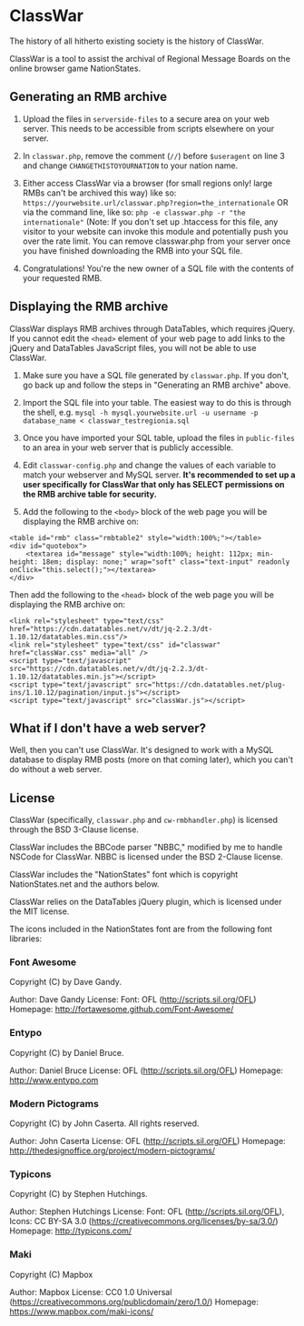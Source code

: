 # ClassWar
The history of all hitherto existing society is the history of ClassWar.

ClassWar is a tool to assist the archival of Regional Message Boards on the online browser game NationStates.

## Generating an RMB archive

1. Upload the files in `serverside-files` to a secure area on your web server. This needs to be accessible from scripts elsewhere on your server.

2. In `classwar.php`, remove the comment (`//`) before `$useragent` on line 3 and change `CHANGETHISTOYOURNATION` to your nation name.
 
3. Either access ClassWar via a browser (for small regions only! large RMBs can't be archived this way) like so: `https://yourwebsite.url/classwar.php?region=the_internationale` OR via the command line, like so: `php -e classwar.php -r "the internationale"` (Note: If you don't set up .htaccess for this file, any visitor to your website can invoke this module and potentially push you over the rate limit. You can remove classwar.php from your server once you have finished downloading the RMB into your SQL file.

4. Congratulations! You're the new owner of a SQL file with the contents of your requested RMB.

## Displaying the RMB archive

ClassWar displays RMB archives through DataTables, which requires jQuery. If you cannot edit the `<head>` element of your web page to add links to the jQuery and DataTables JavaScript files, you will not be able to use ClassWar.

1. Make sure you have a SQL file generated by `classwar.php`. If you don't, go back up and follow the steps in "Generating an RMB archive" above.

2. Import the SQL file into your table. The easiest way to do this is through the shell, e.g. `mysql -h mysql.yourwebsite.url -u username -p database_name < classwar_testregionia.sql`

3. Once you have imported your SQL table, upload the files in `public-files` to an area in your web server that is publicly accessible.

4. Edit `classwar-config.php` and change the values of each variable to match your webserver and MySQL server. **It's recommended to set up a user specifically for ClassWar that only has SELECT permissions on the RMB archive table for security.**

5. Add the following to the `<body>` block of the web page you will be displaying the RMB archive on:
```
<table id="rmb" class="rmbtable2" style="width:100%;"></table>
<div id="quotebox">
    <textarea id="message" style="width:100%; height: 112px; min-height: 18em; display: none;" wrap="soft" class="text-input" readonly onClick="this.select();"></textarea>
</div>
```
Then add the following to the `<head>` block of the web page you will be displaying the RMB archive on:
```
<link rel="stylesheet" type="text/css" href="https://cdn.datatables.net/v/dt/jq-2.2.3/dt-1.10.12/datatables.min.css"/>
<link rel="stylesheet" type="text/css" id="classwar" href="classWar.css" media="all" />
<script type="text/javascript" src="https://cdn.datatables.net/v/dt/jq-2.2.3/dt-1.10.12/datatables.min.js"></script>
<script type="text/javascript" src="https://cdn.datatables.net/plug-ins/1.10.12/pagination/input.js"></script>
<script type="text/javascript" src="classWar.js"></script>
```

## What if I don't have a web server?

Well, then you can't use ClassWar. It's designed to work with a MySQL database to display RMB posts (more on that coming later), which you can't do without a web server.

## License

ClassWar (specifically, `classwar.php` and `cw-rmbhandler.php`) is licensed through the BSD 3-Clause license.

ClassWar includes the BBCode parser "NBBC," modified by me to handle NSCode for ClassWar. NBBC is licensed under the BSD 2-Clause license.

ClassWar includes the "NationStates" font which is copyright NationStates.net and the authors below.

ClassWar relies on the DataTables jQuery plugin, which is licensed under the MIT license.

The icons included in the NationStates font are from the following font libraries:

### Font Awesome

   Copyright (C) by Dave Gandy.

   Author:    Dave Gandy
   License:   Font: OFL (http://scripts.sil.org/OFL)
   Homepage:  http://fortawesome.github.com/Font-Awesome/


### Entypo

   Copyright (C) by Daniel Bruce.

   Author:    Daniel Bruce
   License:   OFL (http://scripts.sil.org/OFL)
   Homepage:  http://www.entypo.com


### Modern Pictograms

   Copyright (C) by John Caserta. All rights reserved.

   Author:    John Caserta
   License:   OFL (http://scripts.sil.org/OFL)
   Homepage:  http://thedesignoffice.org/project/modern-pictograms/


### Typicons

   Copyright (C) by Stephen Hutchings.

   Author:    Stephen Hutchings
   License:   Font: OFL (http://scripts.sil.org/OFL), Icons: CC BY-SA 3.0 (https://creativecommons.org/licenses/by-sa/3.0/)
   Homepage:  http://typicons.com/


### Maki

   Copyright (C) Mapbox

   Author:    Mapbox
   License:   CC0 1.0 Universal (https://creativecommons.org/publicdomain/zero/1.0/)
   Homepage:  https://www.mapbox.com/maki-icons/
